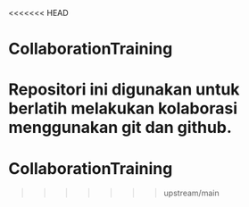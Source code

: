 <<<<<<< HEAD
# CollaborationTraining
Repositori ini digunakan untuk berlatih melakukan kolaborasi menggunakan git dan github.
=======
# CollaborationTraining
>>>>>>> upstream/main
